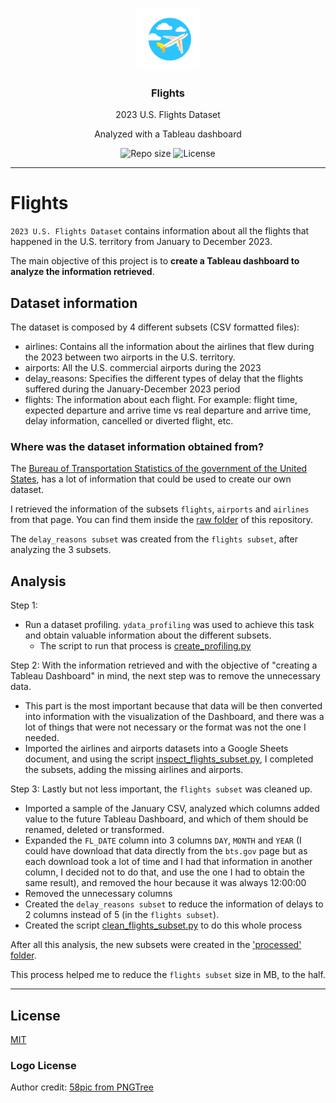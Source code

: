 <p align="center">
  <img src="media/flights-logo.png" width="100" alt="Repository logo" />
</p>
<h3 align="center">Flights</h3>
<p align="center">2023 U.S. Flights Dataset<p>
<p align="center">Analyzed with a Tableau dashboard<p>
<p align="center">
    <img src="https://img.shields.io/github/repo-size/lhbelfanti/flights?label=Repo%20size" alt="Repo size" />
    <img src="https://img.shields.io/github/license/lhbelfanti/flights?label=License" alt="License" />
</p>

---

# Flights
`2023 U.S. Flights Dataset` contains information about all the flights that happened in the U.S. territory from January to December 2023.

The main objective of this project is to **create a Tableau dashboard to analyze the information retrieved**.

## Dataset information
The dataset is composed by 4 different subsets (CSV formatted files):
- airlines: Contains all the information about the airlines that flew during the 2023 between two airports in the U.S. territory.
- airports: All the U.S. commercial airports during the 2023
- delay_reasons: Specifies the different types of delay that the flights suffered during the January-December 2023 period
- flights: The information about each flight. For example: flight time, expected departure and arrive time vs real departure and arrive time, delay information, cancelled or diverted flight, etc.

### Where was the dataset information obtained from?
The [Bureau of Transportation Statistics of the government of the United States](https://www.transtats.bts.gov/DL_SelectFields.aspx?gnoyr_VQ=FGJ&QO_fu146_anzr=b0-gvzr), has a lot of information that could be used to create our own dataset.

I retrieved the information of the subsets `flights`, `airports` and `airlines` from that page. You can find them inside the [raw folder](./src/data/raw) of this repository.

The `delay_reasons subset` was created from the `flights subset`, after analyzing the 3 subsets.

## Analysis
Step 1:
- Run a dataset profiling. `ydata_profiling` was used to achieve this task and obtain valuable information about the different subsets.
  - The script to run that process is [create_profiling.py](./src/data/create_profiling.py)

Step 2:
With the information retrieved and with the objective of "creating a Tableau Dashboard" in mind, the next step was to remove the unnecessary data. 
- This part is the most important because that data will be then converted into information with the visualization of the Dashboard, and there was a lot of things that were not necessary or the format was not the one I needed.
- Imported the airlines and airports datasets into a Google Sheets document, and using the script [inspect_flights_subset.py](./src/data/inspect_flights_subset.py), I completed the subsets, adding the missing airlines and airports.

Step 3:
Lastly but not less important, the `flights subset` was cleaned up.
- Imported a sample of the January CSV, analyzed which columns added value to the future Tableau Dashboard, and which of them should be renamed, deleted or transformed.
- Expanded the `FL_DATE` column into 3 columns `DAY`, `MONTH` and `YEAR` (I could have download that data directly from the `bts.gov` page but as each download took a lot of time and I had that information in another column, I decided not to do that, and use the one I had to obtain the same result), and removed the hour because it was always 12:00:00
- Removed the unnecessary columns
- Created the `delay_reasons subset` to reduce the information of delays to 2 columns instead of 5 (in the `flights subset`). 
- Created the script [clean_flights_subset.py](./src/data/clean_flights_subset.py) to do this whole process

After all this analysis, the new subsets were created in the ['processed' folder](./src/data/processed).

This process helped me to reduce the `flights subset` size in MB, to the half.

---
## License
[MIT](https://choosealicense.com/licenses/mit/)


### Logo License
Author credit: [58pic from PNGTree](https://pngtree.com/freepng/cartoon-airplane-vector_4364890.html?share=3?sol=downref&id=bef)
